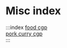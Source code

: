 <link rel="stylesheet" href="index-style.css" />

# Misc index

:::index
[food cgp](./food-cgp.html)  
[pork curry cgp](./pork-curry-cgp.html)  
:::

